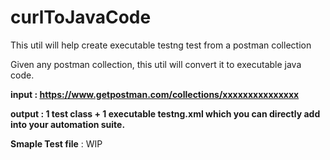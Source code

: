 # curlToJavaCode
This util will help create executable testng test from a postman collection


Given any postman collection, this util will convert it to executable java code.


**input : https://www.getpostman.com/collections/xxxxxxxxxxxxxxx**

**output : 1 test class + 1 executable testng.xml which you can directly add into your automation suite.**


**Smaple Test file** : WIP

